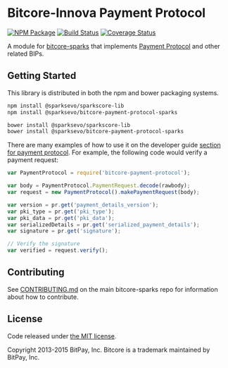 Bitcore-Innova Payment Protocol
=======

[![NPM Package](https://img.shields.io/npm/v/@sparksevo/bitcore-payment-protocol-sparks.svg?style=flat-square)](https://www.npmjs.org/package/@sparksevo/bitcore-payment-protocol-sparks)
[![Build Status](https://img.shields.io/travis/sparkscoin/@sparksevo/bitcore-payment-protocol-sparks.svg?branch=master&style=flat-square)](https://travis-ci.org/sparkscoin/@sparksevo/bitcore-payment-protocol-sparks)
[![Coverage Status](https://img.shields.io/coveralls/sparkscoin/@sparksevo/bitcore-payment-protocol-sparks.svg?style=flat-square)](https://coveralls.io/r/sparkscoin/@sparksevo/bitcore-payment-protocol-sparks)

A module for [bitcore-sparks](https://github.com/sparkscoin/bitcore-sparks) that implements [Payment Protocol](https://github.com/bitcoin/bips/blob/master/bip-0070.mediawiki) and other related BIPs.

## Getting Started

This library is distributed in both the npm and bower packaging systems.

```sh
npm install @sparksevo/sparkscore-lib
npm install @sparksevo/bitcore-payment-protocol-sparks
```

```sh
bower install @sparksevo/sparkscore-lib
bower install @sparksevo/bitcore-payment-protocol-sparks
```

There are many examples of how to use it on the developer guide [section for payment protocol](https://bitcore.io/api/paypro). For example, the following code would verify a payment request:

```javascript
var PaymentProtocol = require('bitcore-payment-protocol');

var body = PaymentProtocol.PaymentRequest.decode(rawbody);
var request = new PaymentProtocol().makePaymentRequest(body);

var version = pr.get('payment_details_version');
var pki_type = pr.get('pki_type');
var pki_data = pr.get('pki_data');
var serializedDetails = pr.get('serialized_payment_details');
var signature = pr.get('signature');

// Verify the signature
var verified = request.verify();
```

## Contributing

See [CONTRIBUTING.md](https://github.com/dsahpay/bitcore-sparks/blob/master/CONTRIBUTING.md) on the main bitcore-sparks repo for information about how to contribute.

## License

Code released under [the MIT license](https://github.com/bitpay/bitcore/blob/master/LICENSE).

Copyright 2013-2015 BitPay, Inc. Bitcore is a trademark maintained by BitPay, Inc.
